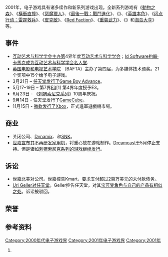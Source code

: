 2001年，电子游戏具有诸多续作和新系列游戏出现。全新系列游戏有《[動物之森](../Page/動物之森_\(遊戲\).md "wikilink")》、《[橫衝直撞](../Page/橫衝直撞.md "wikilink")》、《[惡魔獵人](https://zh.wikipedia.org/wiki/惡魔獵人 "wikilink")》、《[最後一戰：戰鬥進化](../Page/最後一戰：戰鬥進化.md "wikilink")》、《》、《[英雄本色](../Page/英雄本色_\(遊戲\).md "wikilink")》、《[闪点行动：雷霆救兵](../Page/闪点行动：雷霆救兵.md "wikilink")》、《[皮克敏](../Page/皮克敏.md "wikilink")》、《[Red
Faction](https://zh.wikipedia.org/wiki/Red_Faction "wikilink")》、《[重裝武力](../Page/重裝武力.md "wikilink")》、《》和[海岛大亨](https://zh.wikipedia.org/wiki/海岛大亨_\(游戏\) "wikilink")》等。

## 事件

  - [互动艺术与科学学会主办第](../Page/互动艺术与科学学会.md "wikilink")4界年度[互动艺术与科学学会](../Page/互动艺术与科学学会.md "wikilink")；[Id
    Software](../Page/Id_Software.md "wikilink")[約翰·卡馬克成为](../Page/約翰·卡馬克.md "wikilink")[互动艺术与科学学会名人堂](../Page/互动艺术与科学学会.md "wikilink").
  - [英国电影和电视艺术学院](../Page/英国电影和电视艺术学院.md "wikilink")
    （BAFTA）主办了第四届，为多媒体技术颁奖。21个奖项中15个给予电子游戏。
  - 3月21日 – [任天堂发行了](../Page/任天堂.md "wikilink")[Game Boy
    Advance](../Page/Game_Boy_Advance.md "wikilink")。
  - 5月17–19日 – 第7界[E3](https://zh.wikipedia.org/wiki/E3 "wikilink")\[1\]
    第4界年度授予E3。
  - 6月23日 - 《[刺猬索尼克系列](../Page/刺猬索尼克系列.md "wikilink")》10周年庆祝。
  - 9月14日 -
    任天堂发行了[GameCube](https://zh.wikipedia.org/wiki/GameCube "wikilink")。
  - 11月15日 -
    [微軟发行了](https://zh.wikipedia.org/wiki/微軟 "wikilink")[Xbox](../Page/Xbox_\(遊戲機\).md "wikilink")，正式進軍遊戲機市場。

## 商业

  - 关闭公司、[Dynamix](../Page/Dynamix.md "wikilink")、和[SNK](../Page/SNK.md "wikilink")。
  - [世嘉宣布其不再研发家用机](../Page/世嘉.md "wikilink")，将重心放在游戏制作。[Dreamcast于](../Page/Dreamcast.md "wikilink")5月停止支持。但是诸如[刺猬索尼克系列的游戏继续发行](../Page/刺猬索尼克系列.md "wikilink")。

## 诉讼

  - 世嘉北美对公司。世嘉控告Kmart，要求支付超过2百万美元的未付款债务。
  - [Uri
    Geller对任天堂](../Page/尤里·蓋勒.md "wikilink")。Geller控告任天堂，对其[宝可梦角色与自己的产品有相似之处](https://zh.wikipedia.org/wiki/宝可梦 "wikilink")。诉讼被驳回。

## 荣誉

## 参考资料

[Category:2000年代电子游戏界](https://zh.wikipedia.org/wiki/Category:2000年代电子游戏界 "wikilink")
[Category:2001年电子游戏界](https://zh.wikipedia.org/wiki/Category:2001年电子游戏界 "wikilink")
[Category:2001年](https://zh.wikipedia.org/wiki/Category:2001年 "wikilink")

1.